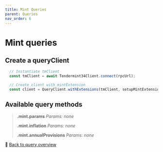 ```yaml
---
title: Mint Queries
parent: Queries
nav_order: 6
---
```

# Mint queries

## Create a queryClient

```ts
  // Instantiate tmClient
  const tmClient = await Tendermint34Client.connect(rpcUrl);

  // Create client with mintExtension
  const client = QueryClient.withExtensions(tmClient, setupMintExtension);
```

## Available query methods

>**.mint.params**
>*Params: none*
>
>**.mint.inflation**
>*Params: none*
>
>**.mint.annualProvisions**
>*Params: none*

🔗 [Back to query overview](index.md)